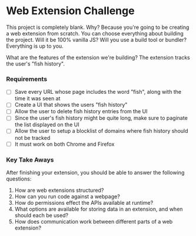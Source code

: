 # Web Extension Challenge

This project is completely blank. Why? Because you're going to be creating a web extension from scratch. You can choose everything about building the project. Will it be 100% vanilla JS? Will you use a build tool or bundler? Everything is up to you.

What are the features of the extension we're building? The extension tracks the user's "fish history".

### Requirements

- [ ] Save every URL whose page includes the word "fish", along with the time it was seen at
- [ ] Create a UI that shows the users "fish history"
- [ ] Allow the user to delete fish history entries from the UI
- [ ] Since the user's fish history might be quite long, make sure to paginate the list displayed on the UI
- [ ] Allow the user to setup a blocklist of domains where fish history should not be tracked
- [ ] It must work on both Chrome and Firefox

### Key Take Aways

After finishing your extension, you should be able to answer the following questions:

1. How are web extensions structured?
2. How can you run code against a webpage?
3. How do permissions effect the APIs available at runtime?
4. What options are available for storing data in an extension, and when should each be used?
5. How does communication work between different parts of a web extension?
